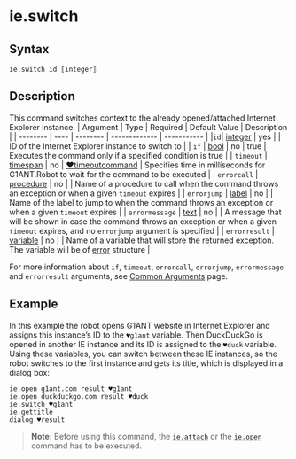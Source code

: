 # ie.switch

## Syntax

```G1ANT
ie.switch id ⟦integer⟧
```

## Description

This command switches context to the already opened/attached Internet Explorer instance.
| Argument | Type | Required | Default Value | Description |
| -------- | ---- | -------- | ------------- | ----------- |
|`id`| [integer](https://manual.g1ant.com/link/G1ANT.Language/G1ANT.Language/Structures/IntegerStructure.md) | yes |  | ID of the Internet Explorer instance to switch to |
| `if`           | [bool](https://manual.g1ant.com/link/G1ANT.Language/G1ANT.Language/Structures/BooleanStructure.md) | no       | true                                                        | Executes the command only if a specified condition is true   |
| `timeout`      | [timespan](https://manual.g1ant.com/link/G1ANT.Language/G1ANT.Language/Structures/TimeSpanStructure.md) | no       | [♥timeoutcommand](https://manual.g1ant.com/link/G1ANT.Language/G1ANT.Addon.Core/Variables/TimeoutCommandVariable.md) | Specifies time in milliseconds for G1ANT.Robot to wait for the command to be executed |
| `errorcall`    | [procedure](https://manual.g1ant.com/link/G1ANT.Language/G1ANT.Language/Structures/ProcedureStructure.md) | no       |                                                             | Name of a procedure to call when the command throws an exception or when a given `timeout` expires |
| `errorjump`    | [label](https://manual.g1ant.com/link/G1ANT.Language/G1ANT.Language/Structures/LabelStructure.md) | no       |                                                             | Name of the label to jump to when the command throws an exception or when a given `timeout` expires |
| `errormessage` | [text](https://manual.g1ant.com/link/G1ANT.Language/G1ANT.Language/Structures/TextStructure.md) | no       |                                                             | A message that will be shown in case the command throws an exception or when a given `timeout` expires, and no `errorjump` argument is specified |
| `errorresult`  | [variable](https://manual.g1ant.com/link/G1ANT.Language/G1ANT.Language/Structures/VariableStructure.md) | no       |                                                             | Name of a variable that will store the returned exception. The variable will be of [error](https://manual.g1ant.com/link/G1ANT.Language/G1ANT.Language/Structures/ErrorStructure.md) structure  |

For more information about `if`, `timeout`, `errorcall`, `errorjump`, `errormessage` and `errorresult` arguments, see [Common Arguments](https://manual.g1ant.com/link/G1ANT.Manual/appendices/common-arguments.md) page.

## Example

In this example the robot opens G1ANT website in Internet Explorer and assigns this instance’s ID to the `♥g1ant` variable. Then DuckDuckGo is opened in another IE instance and its ID is assigned to the `♥duck` variable. Using these variables, you can switch between these IE instances, so the robot switches to the first instance and gets its title, which is displayed in a dialog box:

```G1ANT
ie.open g1ant.com result ♥g1ant
ie.open duckduckgo.com result ♥duck
ie.switch ♥g1ant
ie.gettitle
dialog ♥result
```

> **Note:** Before using this command, the [`ie.attach`](https://manual.g1ant.com/link/G1ANT.Addon.IExplorer/G1ANT.Addon.IExplorer/Commands/IEAttachCommand.md) or the [`ie.open`](https://manual.g1ant.com/link/G1ANT.Addon.IExplorer/G1ANT.Addon.IExplorer/Commands/IEOpenCommand.md) command has to be executed.
